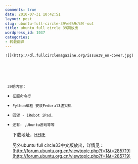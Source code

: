 ```yaml
---
comments: true
date: 2010-07-31 10:42:51
layout: post
slug: ubuntu-full-circle-39%e6%9c%9f-out
title: ubuntu full circle 39期放出
wordpress_id: 1037
categories:
- 转载翻译
---
```



	![](http://dl.fullcirclemagazine.org/issue39_en-cover.jpg)






	 39期内容：






	 






	
  * 
		征服命令行
	

	
  * 
		Python编程 安装Fedora13虚拟机
	

	
  * 
		回望 - iRobot iPad.
	

	
  * 
		还有: ,Ubuntu游戏等等
	





	 下载地址，[HERE](http://fullcirclemagazine.org/issue-39/)






	 另外ubuntu full circle33中文版放出，详情见：[http://forum.ubuntu.org.cn/viewtopic.php?f=1&t=285719](http://forum.ubuntu.org.cn/viewtopic.php?f=1&t=285719)

